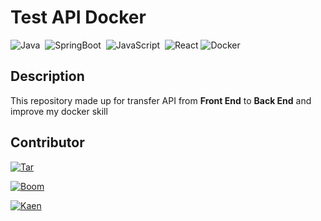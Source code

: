 # Test API Docker

![Java](https://img.shields.io/badge/Java-E32C2E?logo=Java&style=flat&logoColor=ffffff)&nbsp;
![SpringBoot](https://img.shields.io/badge/Spring_Boot-6DB33F?&style=flat&logo=spring&logoColor=F7F7F7)&nbsp;
![JavaScript](https://img.shields.io/badge/Javascript-42423c?&style=flat&logo=javascript&logoColor=F7DF1E)&nbsp;
![React](https://img.shields.io/badge/React-61dafb?logo=React&style=flat&logoColor=ffffff)
![Docker](https://img.shields.io/badge/Docker-2496ED?&style=flat&logo=docker&logoColor=ffffff)&nbsp;

## Description

This repository made up for transfer API from **Front End** to **Back End** and improve my docker skill

## Contributor

[![Tar](https://img.shields.io/badge/Skeepmenot-181717?style=flat&logo=github&logoColor=ffffff)](https://github.com/Skeepmenot)

[![Boom](https://img.shields.io/badge/Harin3Bone-181717?style=flat&logo=github&logoColor=ffffff)](https://github.com/Harin3Bone)

[![Kaen](https://img.shields.io/badge/PawaOx4th-181717?style=flat&logo=github&logoColor=ffffff)](https://github.com/PawaOx4th)
